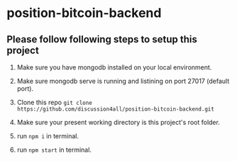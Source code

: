# position-bitcoin-backend

## Please follow following steps to setup this project

1. Make sure you have mongodb installed on your local environment.

2. Make sure mongodb serve is running and listining on port 27017 (default port).

3. Clone this repo `git clone https://github.com/discussion4all/position-bitcoin-backend.git`

3. Make sure your present working directory is this project's root folder.

4. run `npm i` in terminal.

5. run `npm start` in terminal.
